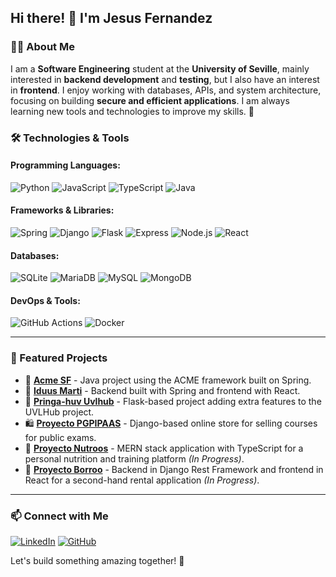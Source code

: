 ## Hi there! 👋 I'm Jesus Fernandez

### 🧑‍💻 About Me
I am a **Software Engineering** student at the **University of Seville**, mainly interested in **backend development** and **testing**, but I also have an interest in **frontend**.  I enjoy working with databases, APIs, and system architecture, focusing on building **secure and efficient applications**. I am always learning new tools and technologies to improve my skills.  🚀


### 🛠️ Technologies & Tools

#### Programming Languages:
![Python](https://img.shields.io/badge/Python-3776AB?style=for-the-badge&logo=python&logoColor=white)
![JavaScript](https://img.shields.io/badge/JavaScript-F7DF1E?style=for-the-badge&logo=javascript&logoColor=black)
![TypeScript](https://img.shields.io/badge/TypeScript-3178C6?style=for-the-badge&logo=typescript&logoColor=white)
![Java](https://img.shields.io/badge/Java-007396?style=for-the-badge&logo=java&logoColor=white)

#### Frameworks & Libraries:
![Spring](https://img.shields.io/badge/Spring-6DB33F?style=for-the-badge&logo=spring&logoColor=white)
![Django](https://img.shields.io/badge/Django-092E20?style=for-the-badge&logo=django&logoColor=white)
![Flask](https://img.shields.io/badge/Flask-000000?style=for-the-badge&logo=flask&logoColor=white)
![Express](https://img.shields.io/badge/Express.js-000000?style=for-the-badge&logo=express&logoColor=white)
![Node.js](https://img.shields.io/badge/Node.js-339933?style=for-the-badge&logo=nodedotjs&logoColor=white)
![React](https://img.shields.io/badge/React-61DAFB?style=for-the-badge&logo=react&logoColor=black)

#### Databases:
![SQLite](https://img.shields.io/badge/SQLite-003B57?style=for-the-badge&logo=sqlite&logoColor=white)
![MariaDB](https://img.shields.io/badge/MariaDB-003545?style=for-the-badge&logo=mariadb&logoColor=white)
![MySQL](https://img.shields.io/badge/MySQL-4479A1?style=for-the-badge&logo=mysql&logoColor=white)
![MongoDB](https://img.shields.io/badge/MongoDB-47A248?style=for-the-badge&logo=mongodb&logoColor=white)

#### DevOps & Tools:
![GitHub Actions](https://img.shields.io/badge/GitHub_Actions-2088FF?style=for-the-badge&logo=github-actions&logoColor=white)
![Docker](https://img.shields.io/badge/Docker-2496ED?style=for-the-badge&logo=docker&logoColor=white)

---

### 📂 Featured Projects
- 🚀 [**Acme SF**](https://github.com/JesusFern/Acme-SF-D04) - Java project using the ACME framework built on Spring.
- 🔧 [**Iduus Marti**](https://github.com/gii-is-DP1/DP1-2023-2024-l5-5) - Backend built with Spring and frontend with React.
- 🌟 [**Pringa-huv Uvlhub**](https://github.com/pringa-uvlhub/uvlhub) - Flask-based project adding extra features to the UVLHub project.
- 🛍️ [**Proyecto PGPIPAAS**](https://github.com/JesusFern/PGPIPAAS) - Django-based online store for selling courses for public exams.
- 🍏 [**Proyecto Nutroos**](https://github.com/JesusFern/TFG-2025) - MERN stack application with TypeScript for a personal nutrition and training platform *(In Progress)*.
- 🔄 [**Proyecto Borroo**](https://github.com/ISPP-2425-G4/borroo) - Backend in Django Rest Framework and frontend in React for a second-hand rental application *(In Progress)*.

---

### 📫 Connect with Me
[![LinkedIn](https://img.shields.io/badge/LinkedIn-0A66C2?style=for-the-badge&logo=linkedin&logoColor=white)]([https://www.linkedin.com/](https://www.linkedin.com/in/jes%C3%BAs-fern%C3%A1ndez-rodr%C3%ADguez-b98284336/))  
[![GitHub](https://img.shields.io/badge/GitHub-181717?style=for-the-badge&logo=github&logoColor=white)](https://github.com/JesusFern)  

Let's build something amazing together! 🚀
